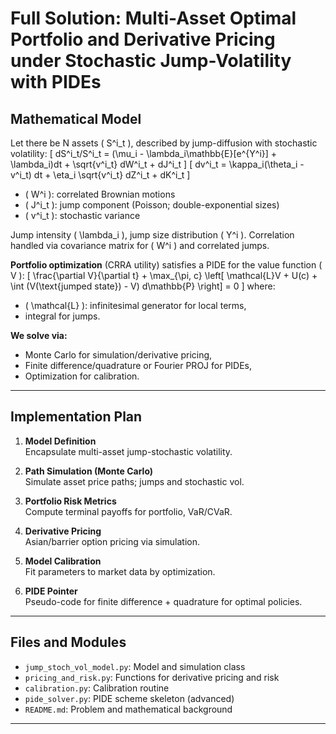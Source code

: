 # Full Solution: Multi-Asset Optimal Portfolio and Derivative Pricing under Stochastic Jump-Volatility with PIDEs

## Mathematical Model

Let there be N assets \( S^i_t \), described by jump-diffusion with stochastic volatility:
\[
dS^i_t/S^i_t = (\mu_i - \lambda_i\mathbb{E}[e^{Y^i}] + \lambda_i)dt + \sqrt{v^i_t} dW^i_t + dJ^i_t
\]
\[
dv^i_t = \kappa_i(\theta_i - v^i_t) dt + \eta_i \sqrt{v^i_t} dZ^i_t + dK^i_t
\]
- \( W^i \): correlated Brownian motions
- \( J^i_t \): jump component (Poisson; double-exponential sizes)
- \( v^i_t \): stochastic variance

Jump intensity \( \lambda_i \), jump size distribution \( Y^i \).
Correlation handled via covariance matrix for \( W^i \) and correlated jumps.

**Portfolio optimization** (CRRA utility) satisfies a PIDE for the value function \( V \):
\[
\frac{\partial V}{\partial t} + \max_{\pi, c} \left[ \mathcal{L}V + U(c) + \int (V(\text{jumped state}) - V) d\mathbb{P} \right] = 0
\]
where:
- \( \mathcal{L} \): infinitesimal generator for local terms,
- integral for jumps.

**We solve via:**
- Monte Carlo for simulation/derivative pricing,
- Finite difference/quadrature or Fourier PROJ for PIDEs,
- Optimization for calibration.

---

## Implementation Plan

1. **Model Definition**  
   Encapsulate multi-asset jump-stochastic volatility.

2. **Path Simulation (Monte Carlo)**  
   Simulate asset price paths; jumps and stochastic vol.

3. **Portfolio Risk Metrics**  
   Compute terminal payoffs for portfolio, VaR/CVaR.

4. **Derivative Pricing**  
   Asian/barrier option pricing via simulation.

5. **Model Calibration**  
   Fit parameters to market data by optimization.

6. **PIDE Pointer**  
   Pseudo-code for finite difference + quadrature for optimal policies.

---

## Files and Modules

- `jump_stoch_vol_model.py`: Model and simulation class
- `pricing_and_risk.py`: Functions for derivative pricing and risk
- `calibration.py`: Calibration routine
- `pide_solver.py`: PIDE scheme skeleton (advanced)
- `README.md`: Problem and mathematical background

---
